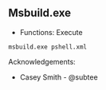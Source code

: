 ## Msbuild.exe
  
* Functions: Execute

```
msbuild.exe pshell.xml
```
  
Acknowledgements:
* Casey Smith - @subtee
  
  
  

